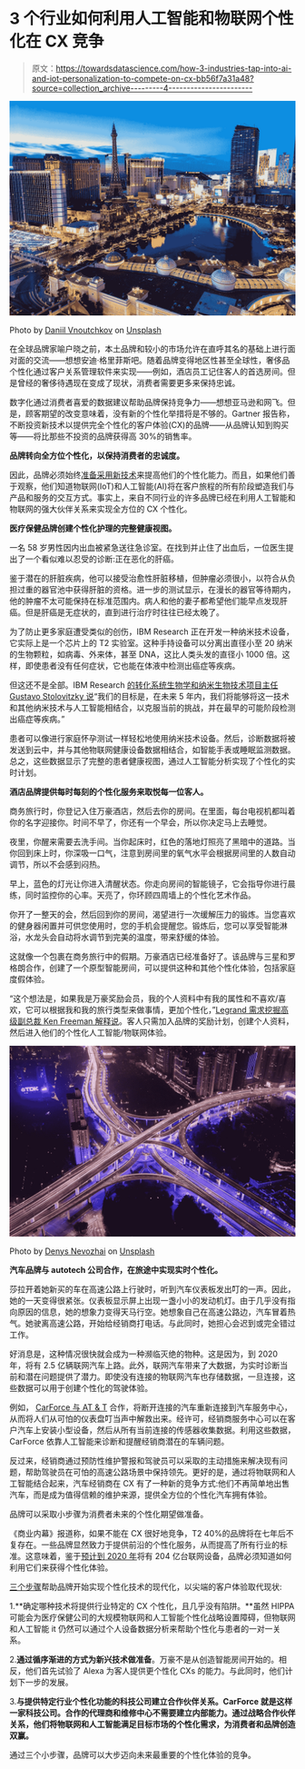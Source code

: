 # 3 个行业如何利用人工智能和物联网个性化在 CX 竞争

> 原文：<https://towardsdatascience.com/how-3-industries-tap-into-ai-and-iot-personalization-to-compete-on-cx-bb56f7a31a48?source=collection_archive---------4----------------------->

![](img/a6ffb9d1558054e1c92d27717fa38e23.png)

Photo by [Daniil Vnoutchkov](https://unsplash.com/photos/0jH9HOxPBKw?utm_source=unsplash&utm_medium=referral&utm_content=creditCopyText) on [Unsplash](https://unsplash.com/search/photos/hotel%2C-lights?utm_source=unsplash&utm_medium=referral&utm_content=creditCopyText)

在全球品牌家喻户晓之前，本土品牌和较小的市场允许在直呼其名的基础上进行面对面的交流——想想安迪·格里菲斯吧。随着品牌变得地区性甚至全球性，奢侈品个性化通过客户关系管理软件来实现——例如，酒店员工记住客人的首选房间。但是曾经的奢侈待遇现在变成了现状，消费者需要更多来保持忠诚。

数字化通过消费者喜爱的数据建议帮助品牌保持竞争力——想想亚马逊和网飞。但是，顾客期望的改变意味着，没有新的个性化举措将是不够的。Gartner 报告称，不断投资新技术以提供完全个性化的客户体验(CX)的品牌——从品牌认知到购买等——将比那些不投资的品牌获得高 30%的销售率。

**品牌转向全方位个性化，以保持消费者的忠诚度。**

因此，品牌必须始终[准备采用新技术](http://images.learn.workfusion.com/Web/WorkFusion/%7Bace8326a-84c5-4500-86f8-5df4426788fc%7D_Four-Phases-of-Digital-Transformation-The-Intelligent-Automation-Maturity-Model-WorkFusion-eBook.pdf?utm_source=blog&utm_medium=blog&utm_campaign=Alana%20Rudder%20%2F%20How%203%20Industries%20Tap%20into%20AI%20and%20IoT%20Personalization%20to%20Compete%20on%C2%A0CX%20%2F%20Towards%20Data%20Science&utm_term=artificial%20intelligence&utm_content=How%203%20Industries%20Tap%20into%20AI%20and%20IoT%20Personalization%20to%20Compete%20on%C2%A0CX)来提高他们的个性化能力。而且，如果他们善于观察，他们知道物联网(IoT)和人工智能(AI)将在客户旅程的所有阶段塑造我们与产品和服务的交互方式。事实上，来自不同行业的许多品牌已经在利用人工智能和物联网的强大伙伴关系来实现全方位的 CX 个性化。

**医疗保健品牌创建个性化护理的完整健康视图。**

一名 58 岁男性因内出血被紧急送往急诊室。在找到并止住了出血后，一位医生提出了一个看似难以忍受的诊断:正在恶化的肝癌。

鉴于潜在的肝脏疾病，他可以接受治愈性肝脏移植，但肿瘤必须很小，以符合从负担过重的器官池中获得肝脏的资格。进一步的测试显示，在漫长的器官等待期内，他的肿瘤不太可能保持在标准范围内。病人和他的妻子都希望他们能早点发现肝癌。但是肝癌是无症状的，直到进行治疗时往往已经太晚了。

为了防止更多家庭遭受类似的创伤，IBM Research 正在开发一种纳米技术设备，它实际上是一个芯片上的 T2 实验室。这种手持设备可以分离出直径小至 20 纳米的生物颗粒，如病毒、外来体，甚至 DNA，这比人类头发的直径小 1000 倍。这样，即使患者没有任何症状，它也能在体液中检测出癌症等疾病。

但这还不是全部。IBM Research [的转化系统生物学和纳米生物技术项目主任 Gustavo Stolovitzky 说](https://www.ibm.com/blogs/research/2017/1/ibm-5-in-5-nano-tectives-will-show-us-were-sick-before-we-feel-it/)“我们的目标是，在未来 5 年内，我们将能够将这一技术和其他纳米技术与人工智能相结合，以克服当前的挑战，并在最早的可能阶段检测出癌症等疾病。”

患者可以像进行家庭怀孕测试一样轻松地使用纳米技术设备。然后，诊断数据将被发送到云中，并与其他物联网健康设备数据相结合，如智能手表或睡眠监测数据。总之，这些数据显示了完整的患者健康视图，通过人工智能分析实现了个性化的实时计划。

**酒店品牌提供每时每刻的个性化服务来取悦每一位客人。**

商务旅行时，你登记入住万豪酒店，然后去你的房间。在里面，每台电视机都叫着你的名字迎接你。时间不早了，你还有一个早会，所以你决定马上去睡觉。

夜里，你醒来需要去洗手间。当你起床时，红色的落地灯照亮了黑暗中的道路。当你回到床上时，你深吸一口气，注意到房间里的氧气水平会根据房间里的人数自动调节，所以不会感到闷热。

早上，蓝色的灯光让你进入清醒状态。你走向房间的智能镜子，它会指导你进行晨练，同时监控你的心率。天亮了，你环顾四周墙上的个性化艺术作品。

你开了一整天的会，然后回到你的房间，渴望进行一次缓解压力的锻炼。当您喜欢的健身器闲置并可供您使用时，您的手机会提醒您。锻炼后，您可以享受智能淋浴，水龙头会自动将水调节到完美的温度，带来舒缓的体验。

这就像一个包裹在商务旅行中的假期。万豪酒店已经准备好了。该品牌与三星和罗格朗合作，创建了一个原型智能房间，可以提供这种和其他个性化体验，包括家庭度假体验。

“这个想法是，如果我是万豪奖励会员，我的个人资料中有我的属性和不喜欢/喜欢，它可以根据我和我的旅行类型来做事情，更加个性化，”[Legrand 需求挖掘高级副总裁 Ken Freeman 解释说](https://skift.com/2017/11/14/hilton-and-marriott-turn-to-the-internet-of-things-to-transform-the-hotel-room-experience/)。客人只需加入品牌的奖励计划，创建个人资料，然后进入他们的个性化人工智能/物联网体验。

![](img/f1654f40323f80a5f21d33d35e33907f.png)

Photo by [Denys Nevozhai](https://unsplash.com/photos/_QoAuZGAoPY?utm_source=unsplash&utm_medium=referral&utm_content=creditCopyText) on [Unsplash](https://unsplash.com/search/photos/cityscape?utm_source=unsplash&utm_medium=referral&utm_content=creditCopyText)

**汽车品牌与 autotech 公司合作，在旅途中实现实时个性化。**

莎拉开着她新买的车在高速公路上行驶时，听到汽车仪表板发出叮的一声。因此，她的一天变得很紧张。仪表板显示屏上出现一盏小小的发动机灯。由于几乎没有指向原因的信息，她的想象力变得天马行空。她想象自己在高速公路边，汽车冒着热气。她驶离高速公路，开始给经销商打电话。与此同时，她担心会迟到或完全错过工作。

好消息是，这种情况很快就会成为一种濒临灭绝的物种。这是因为，到 2020 年，将有 2.5 亿辆联网汽车上路。此外，联网汽车带来了大数据，为实时诊断当前和潜在问题提供了潜力。即使没有连接的物联网汽车也存储数据，一旦连接，这些数据可以用于创建个性化的驾驶体验。

例如， [CarForce 与 AT & T](https://www.prnewswire.com/news-releases/att-and-carforce-team-up-on-ai-iot-service-for-car-dealerships-globally-300603706.html) 合作，将断开连接的汽车重新连接到汽车服务中心，从而将人们从可怕的仪表盘叮当声中解救出来。经许可，经销商服务中心可以在客户汽车上安装小型设备，然后从所有当前连接的传感器收集数据。利用这些数据，CarForce 依靠人工智能来诊断和提醒经销商潜在的车辆问题。

反过来，经销商通过预防性维护警报和驾驶员可以采取的主动措施来解决现有问题，帮助驾驶员在可怕的高速公路场景中保持领先。更好的是，通过将物联网和人工智能结合起来，汽车经销商在 CX 有了一种新的竞争方式:他们不再简单地出售汽车，而是成为值得信赖的维护来源，提供全方位的个性化汽车拥有体验。

品牌可以采取小步骤为消费者未来的个性化期望做准备。

《商业内幕》报道称，如果不能在 CX 很好地竞争，T2 40%的品牌将在七年后不复存在。一些品牌显然致力于提供前沿的个性化服务，从而提高了所有行业的标准。这意味着，鉴于[预计到 2020 年](https://www.gartner.com/newsroom/id/3598917)将有 204 亿台联网设备，品牌必须知道如何利用它们来获得个性化体验。

[三个步骤](http://www.digitalistmag.com/iot/2018/01/26/iot-personalized-medicine-digital-transformation-is-creating-new-business-models-for-life-science-05790043)帮助品牌开始实现个性化技术的现代化，以尖端的客户体验取代现状:

1.**确定哪种技术将提供行业特定的 CX 个性化，且几乎没有陷阱。**虽然 HIPPA 可能会为医疗保健公司的大规模物联网和人工智能个性化战略设置障碍，但物联网和人工智能 it 仍然可以通过个人设备数据分析来帮助个性化与患者的一对一关系。

2.**通过循序渐进的方式为新兴技术做准备**。万豪不是从创造智能房间开始的。相反，他们首先试验了 Alexa 为客人提供更个性化 CXs 的能力。与此同时，他们计划下一步的发展。

3.**与提供特定行业个性化功能的科技公司建立合作伙伴关系。CarForce 就是这样一家科技公司。合作的代理商和维修中心不需要建立内部能力。通过战略合作伙伴关系，他们将物联网和人工智能满足目标市场的个性化需求，为消费者和品牌创造双赢。**

通过三个小步骤，品牌可以大步迈向未来最重要的个性化体验的竞争。